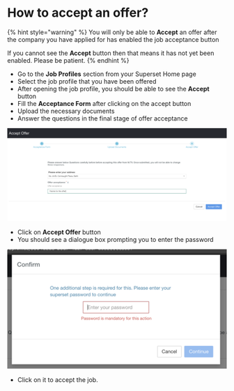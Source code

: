 # How to accept an offer?

{% hint style="warning" %}
You will only be able to **Accept** an offer after the company you have applied for has enabled the job acceptance button

If you cannot see the **Accept** button then that means it has not yet been enabled. Please be patient.
{% endhint %}

* Go to the **Job Profiles** section from your Superset Home page
* Select the job profile that you have been offered
* After opening the job profile, you should be able to see the **Accept** button
* Fill the **Acceptance Form** after clicking on the accept button
* Upload the necessary documents
* Answer the questions in the final stage of offer acceptance

![](../../.gitbook/assets/last-page-offer-acceptance.png)

* Click on **Accept Offer** button
* You should see a dialogue box prompting you to enter the password

![](../../.gitbook/assets/enter-password-offer-acceptance.png)

* Click on it to accept the job.



